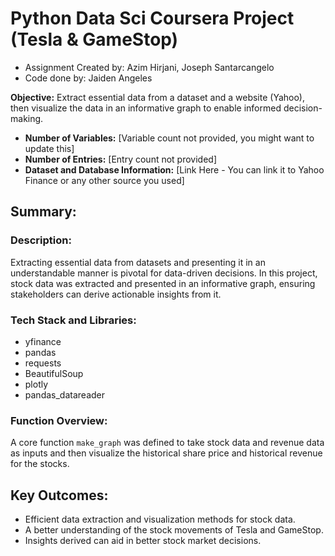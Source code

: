 # Python Data Sci Coursera Project (Tesla & GameStop)
- Assignment Created by: Azim Hirjani, Joseph Santarcangelo
- Code done by: Jaiden Angeles

**Objective:** Extract essential data from a dataset and a website (Yahoo), then visualize the data in an informative graph to enable informed decision-making.

- **Number of Variables:** [Variable count not provided, you might want to update this]
- **Number of Entries:** [Entry count not provided]
- **Dataset and Database Information:** [Link Here - You can link it to Yahoo Finance or any other source you used]

## Summary:

### Description:
Extracting essential data from datasets and presenting it in an understandable manner is pivotal for data-driven decisions. In this project, stock data was extracted and presented in an informative graph, ensuring stakeholders can derive actionable insights from it.

### Tech Stack and Libraries:
- yfinance
- pandas
- requests
- BeautifulSoup
- plotly
- pandas_datareader

### Function Overview:
A core function `make_graph` was defined to take stock data and revenue data as inputs and then visualize the historical share price and historical revenue for the stocks.

## Key Outcomes:

- Efficient data extraction and visualization methods for stock data.
- A better understanding of the stock movements of Tesla and GameStop.
- Insights derived can aid in better stock market decisions.
